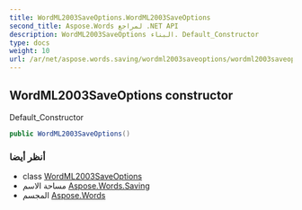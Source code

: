 ```yaml
---
title: WordML2003SaveOptions.WordML2003SaveOptions
second_title: Aspose.Words لمراجع .NET API
description: WordML2003SaveOptions البناء. Default_Constructor
type: docs
weight: 10
url: /ar/net/aspose.words.saving/wordml2003saveoptions/wordml2003saveoptions/
---
```

## WordML2003SaveOptions constructor

Default_Constructor

```csharp
public WordML2003SaveOptions()
```

### أنظر أيضا

* class [WordML2003SaveOptions](../)
* مساحة الاسم [Aspose.Words.Saving](../../wordml2003saveoptions/)
* المجسم [Aspose.Words](../../../)


